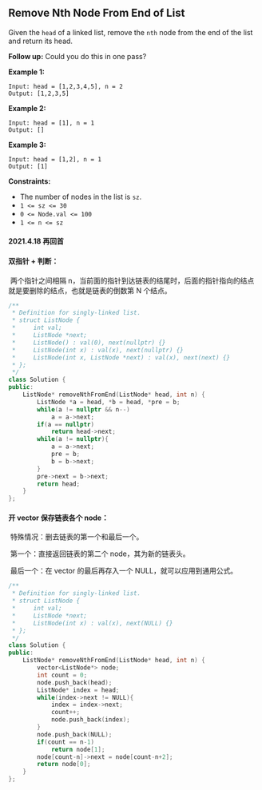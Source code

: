 ## Remove Nth Node From End of List

Given the `head` of a linked list, remove the `nth` node from the end of the list and return its head.

**Follow up:** Could you do this in one pass?

**Example 1:**

```
Input: head = [1,2,3,4,5], n = 2
Output: [1,2,3,5]
```

**Example 2:**

```
Input: head = [1], n = 1
Output: []
```

**Example 3:**

```
Input: head = [1,2], n = 1
Output: [1]
```

**Constraints:**

- The number of nodes in the list is `sz`.
- `1 <= sz <= 30`
- `0 <= Node.val <= 100`
- `1 <= n <= sz`

#### 2021.4.18 再回首

#### 双指针 + 判断：

​		两个指针之间相隔 n，当前面的指针到达链表的结尾时，后面的指针指向的结点就是要删除的结点，也就是链表的倒数第 N 个结点。

```c++
/**
 * Definition for singly-linked list.
 * struct ListNode {
 *     int val;
 *     ListNode *next;
 *     ListNode() : val(0), next(nullptr) {}
 *     ListNode(int x) : val(x), next(nullptr) {}
 *     ListNode(int x, ListNode *next) : val(x), next(next) {}
 * };
 */
class Solution {
public:
    ListNode* removeNthFromEnd(ListNode* head, int n) {
        ListNode *a = head, *b = head, *pre = b;
        while(a != nullptr && n--)
            a = a->next;
        if(a == nullptr)
            return head->next;
        while(a != nullptr){
            a = a->next;
            pre = b;
            b = b->next;
        }
        pre->next = b->next;
        return head;
    }
};
```



#### 开 vector 保存链表各个 node：

​		特殊情况：删去链表的第一个和最后一个。

​				第一个：直接返回链表的第二个 node，其为新的链表头。

​				最后一个：在 vector 的最后再存入一个 NULL，就可以应用到通用公式。

```c++
/**
 * Definition for singly-linked list.
 * struct ListNode {
 *     int val;
 *     ListNode *next;
 *     ListNode(int x) : val(x), next(NULL) {}
 * };
 */
class Solution {
public:
    ListNode* removeNthFromEnd(ListNode* head, int n) {
        vector<ListNode*> node;
        int count = 0;
        node.push_back(head);
        ListNode* index = head;
        while(index->next != NULL){
            index = index->next;
            count++;
            node.push_back(index);
        }
        node.push_back(NULL);
        if(count == n-1)
            return node[1];
        node[count-n]->next = node[count-n+2];
        return node[0];
    }
};
```

